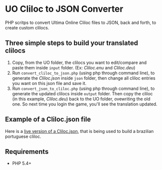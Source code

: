 # UO Cliloc to JSON Converter

PHP scritps to convert Ultima Online Cliloc files to JSON, back and forth, to create custom clilocs.

## Three simple steps to build your translated clilocs

1. Copy, from the UO folder, the clilocs you want to edit/compare and paste them inside `input` folder. (Ex: *Cliloc.enu* and *Cliloc.deu*)
2. Run `convert_cliloc_to_json.php` (using php through command line), to generate the *Cliloc.json* inside `json` folder, then change all cliloc entries you want on this json file and save it.
3. Run `convert_json_to_cliloc.php` (using php through command line), to generate the updated clilocs inside `output` folder. Then copy the cliloc (in this example, *Cliloc.deu*) back to the UO folder, ovewriting the old one. So next time you login the game, you'll see the translation updated.

## Example of a Cliloc.json file

Here is a [live version of a Cliloc.json](https://raw.githubusercontent.com/felladrin/uo-5.0.9.1-cliloc-ptb/master/Cliloc.json), that is being used to build a brazilian portuguese cliloc.

## Requirements

- PHP 5.4+
